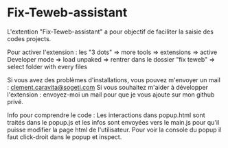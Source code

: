 # Fix-Teweb-assistant
L'extention "Fix-Teweb-assistant" a pour objectif de faciliter la saisie des codes projects.

Pour activer l'extension :
les "3 dots" => more tools => extensions => active Developer mode => load unpaked => rentrer dans le dossier "fix teweb" => select folder with every files

Si vous avez des problèmes d'installations, vous pouvez m'envoyer un mail : clement.caravita@sogeti.com
Si vous souhaitez m'aider à développer l'extension : envoyez-moi un mail pour que je vous ajoute sur mon github privé.

Info pour comprendre le code :
Les interactions dans popup.html sont traités dans le popup.js et les infos sont envoyées vers le main.js pour qu'il puisse modifier la page html de l'utilisateur.
Pour voir la console du popup il faut click-droit dans le popup et inspect.
